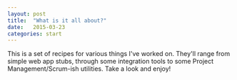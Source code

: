 ```yaml
---
layout: post
title:  "What is it all about?"
date:   2015-03-23
categories: start
---
```


This is a set of recipes for various things I've worked on. They'll range from simple web app stubs, through some integration tools to some Project Management/Scrum-ish utilities. Take a look and enjoy!

